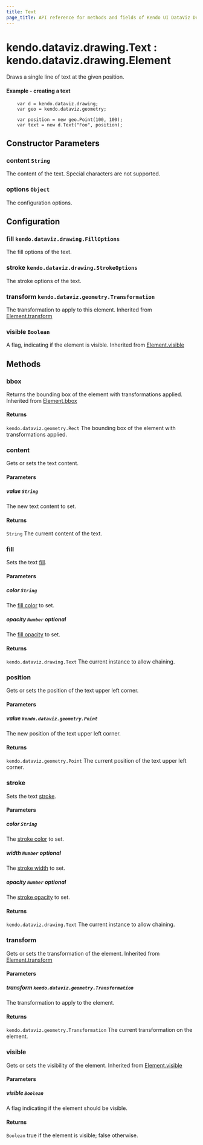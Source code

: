 ```yaml
---
title: Text
page_title: API reference for methods and fields of Kendo UI DataViz Drawing Text
---
```


# kendo.dataviz.drawing.Text : kendo.dataviz.drawing.Element
Draws a single line of text at the given position.

#### Example - creating a text
        var d = kendo.dataviz.drawing;
        var geo = kendo.dataviz.geometry;

        var position = new geo.Point(100, 100);
        var text = new d.Text("Foo", position);

## Constructor Parameters

### content `String`
The content of the text. Special characters are not supported.

### options `Object`
The configuration options.

## Configuration

### fill `kendo.dataviz.drawing.FillOptions`
The fill options of the text.

### stroke `kendo.dataviz.drawing.StrokeOptions`
The stroke options of the text.

### transform `kendo.dataviz.geometry.Transformation`
The transformation to apply to this element.
Inherited from [Element.transform](element#configuration-transform)

### visible `Boolean`
A flag, indicating if the element is visible.
Inherited from [Element.visible](element#configuration-visible)

## Methods

### bbox
Returns the bounding box of the element with transformations applied.
Inherited from [Element.bbox](element#methods-bbox)

#### Returns
`kendo.dataviz.geometry.Rect` The bounding box of the element with transformations applied.


### content
Gets or sets the text content.

#### Parameters

##### value `String`
The new text content to set.

#### Returns
`String` The current content of the text.


### fill
Sets the text [fill](#configuration-fill).

#### Parameters

##### color `String`
The [fill color](fill-options#fields-color) to set.

##### opacity `Number` *optional*
The [fill opacity](fill-options#fields-opacity) to set.

#### Returns
`kendo.dataviz.drawing.Text` The current instance to allow chaining.


### position
Gets or sets the position of the text upper left corner.

#### Parameters

##### value `kendo.dataviz.geometry.Point`
The new position of the text upper left corner.

#### Returns
`kendo.dataviz.geometry.Point` The current position of the text upper left corner.


### stroke
Sets the text [stroke](#configuration-stroke).

#### Parameters

##### color `String`
The [stroke color](stroke-options#fields-color) to set.

##### width `Number` *optional*
The [stroke width](stroke-options#fields-width) to set.

##### opacity `Number` *optional*
The [stroke opacity](stroke-options#fields-opacity) to set.

#### Returns
`kendo.dataviz.drawing.Text` The current instance to allow chaining.


### transform
Gets or sets the transformation of the element.
Inherited from [Element.transform](element#methods-transform)

#### Parameters

##### transform `kendo.dataviz.geometry.Transformation`
The transformation to apply to the element.

#### Returns
`kendo.dataviz.geometry.Transformation` The current transformation on the element.


### visible
Gets or sets the visibility of the element.
Inherited from [Element.visible](element#methods-visible)

#### Parameters

##### visible `Boolean`
A flag indicating if the element should be visible.

#### Returns
`Boolean` true if the element is visible; false otherwise.
